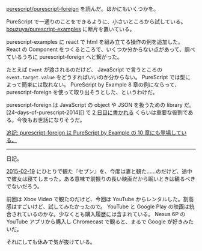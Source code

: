 [purescript/purescript-foreign][] を読んだ。ほかにもいくつかを。

PureScript で一通りのことをできるように、小さいところから試している。 [bouzuya/purescript-examples][] に断片を置いている。

purescript-examples に react で html を組み立てる操作の例を追加した。React の Component をつくるところで、いくつか分からない点があって、調べているうちに purescript-foreign へと繋がった。

たとえば `Event` が渡されるのだけど、 JavaScript で言うところの `event.target.value` をどうすればいいのか分からない。 PureScript では型によって簡単には取れない。 PureScript by Example 8 章の例にならって、 purescript-foreign を使って取り出そうとした、というわけだ。

purescript-foreign は JavaScript の object や JSON を扱うための library だ。[24-days-of-purescript-2014][] で [2 日目に書かれる](https://github.com/paf31/24-days-of-purescript-2014/blob/19ab71b915b10d53e722416a3fa7b525879f7c06/2.markdown) くらいは重要な役割である。今後もお世話になりそうだ。

<ins>追記: purescript-foreign は [PureScript by Example の 10 章](https://leanpub.com/purescript/read#leanpub-auto-the-foreign-function-interface)にも登場している。 </ins>

-----

日記。

[2015-02-19][] にひとりで観た『セブン』を、今度は妻と観た……のだけど、途中で彼女は寝てしまった。ある意味で前振りの長い映画だから眠いときは観るべきでないだろう。

前回は Xbox Video で観たのだけど、今回は YouTube からレンタルした。割高感はすごいけど、試してみたかったので。 YouTube と Google Play の映画は統合されているのかな。少なくとも購入履歴には含まれている。 Nexus 6P の YouTube アプリから購入し Chromecast で観ると、まるで Google が好きみたいだ。

それにしても休みで気が抜けている。

[purescript/purescript-foreign]: https://github.com/purescript/purescript-foreign
[bouzuya/purescript-examples]: https://github.com/bouzuya/purescript-examples
[2015-02-19]: http://blog.bouzuya.net/2015/02/19/
